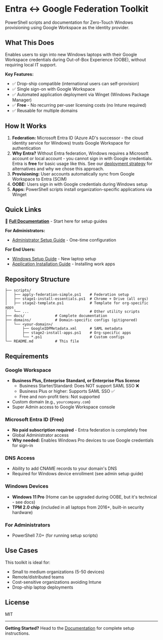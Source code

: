 # Entra ↔ Google Federation Toolkit

PowerShell scripts and documentation for Zero-Touch Windows provisioning using Google Workspace as the identity provider.

## What This Does

Enables users to sign into new Windows laptops with their Google Workspace credentials during Out-of-Box Experience (OOBE), without requiring local IT support.

**Key Features:**
- ✅ Drop-ship compatible (international users can self-provision)
- ✅ Single sign-on with Google Workspace
- ✅ Automated application deployment via Winget (Windows Package Manager)
- ✅ **Free** - No recurring per-user licensing costs (no Intune required)
- ✅ Reusable for multiple domains

## How It Works

1. **Federation:** Microsoft Entra ID (Azure AD's successor - the cloud identity service for Windows) trusts Google Workspace for authentication
2. **Why Entra?** Without Entra federation, Windows requires a Microsoft account or local account - you cannot sign in with Google credentials. Entra is **free** for basic usage like this. See our [deployment strategy](docs/deployment-strategy.md) for alternatives and why we chose this approach.
3. **Provisioning:** User accounts automatically sync from Google Workspace to Entra (SCIM)
4. **OOBE:** Users sign in with Google credentials during Windows setup
5. **Apps:** PowerShell scripts install organization-specific applications via Winget

## Quick Links

📖 **[Full Documentation](docs/README.md)** - Start here for setup guides

**For Administrators:**
- [Administrator Setup Guide](docs/admin-setup.md) - One-time configuration

**For End Users:**
- [Windows Setup Guide](docs/windows-setup-guide.md) - New laptop setup
- [Application Installation Guide](docs/app-setup-guide.md) - Installing work apps

## Repository Structure

```
├── scripts/
│   ├── apply-federation-simple.ps1    # Federation setup
│   ├── stage1-install-essentials.ps1  # Chrome + Drive (all orgs)
│   ├── stage2-template.ps1            # Template for org-specific apps
│   └── ...                            # Other utility scripts
├── docs/              # Complete documentation
├── domains/           # Domain-specific configs (gitignored)
│   └── <your-domain>/
│       ├── GoogleIDPMetadata.xml      # SAML metadata
│       ├── stage2-install-apps.ps1    # Org-specific apps
│       └── *.ps1                      # Custom configs
└── README.md          # This file
```

## Requirements

### **Google Workspace**
- **Business Plus, Enterprise Standard, or Enterprise Plus license**
  - Business Starter/Standard: Does NOT support SAML SSO ❌
  - Business Plus or higher: Supports SAML SSO ✅
  - Free and non-profit tiers: Not supported
- Custom domain (e.g., `yourcompany.com`)
- Super Admin access to Google Workspace console

### **Microsoft Entra ID (Free)**
- **No paid subscription required** - Entra federation is completely free
- Global Administrator access
- **Why needed:** Enables Windows Pro devices to use Google credentials for sign-in

### **DNS Access**
- Ability to add CNAME records to your domain's DNS
- Required for Windows device enrollment (see admin setup guide)

### **Windows Devices**
- **Windows 11 Pro** (Home can be upgraded during OOBE, but it's technical - see docs)
- **TPM 2.0 chip** (included in all laptops from 2016+, built-in security hardware)

### **For Administrators**
- PowerShell 7.0+ (for running setup scripts)

## Use Cases

This toolkit is ideal for:
- Small to medium organizations (5-50 devices)
- Remote/distributed teams
- Cost-sensitive organizations avoiding Intune
- Drop-ship laptop deployments

## License

MIT

---

**Getting Started?** Head to the [Documentation](docs/README.md) for complete setup instructions.
